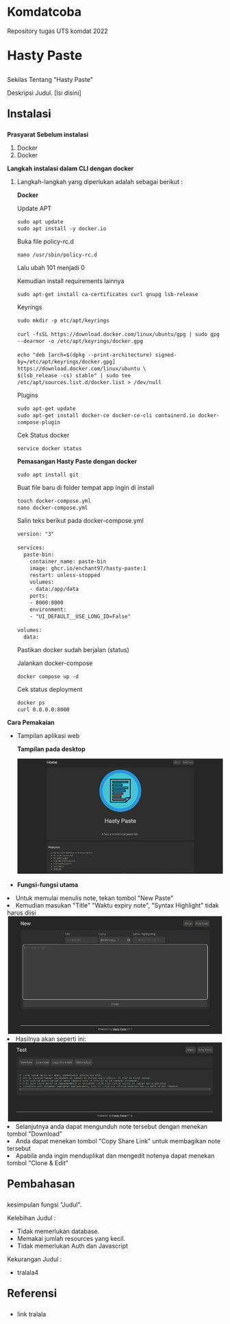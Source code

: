 # Komdatcoba
Repository tugas UTS komdat 2022

<p style="font-size:30px"><b>Hasty Paste</b></p>

<p style="font-size:14px">Sekilas Tentang "Hasty Paste"</p>
<p>Deskripsi Judul. [Isi disini]</p>

<p style="font-size:25px"><b>Instalasi</b></p>
<p style="font-size:14px"><b>Prasyarat Sebelum instalasi</b></p>
<ol>
<li>Docker</li>
<li>Docker</li>
</ol>
<b>Langkah instalasi dalam CLI dengan docker</b>
<ol>
<li>

Langkah-langkah yang diperlukan adalah sebagai berikut : 

<b>Docker</b>

Update APT
  ```
  sudo apt update
  sudo apt install -y docker.io
  ```
Buka file policy-rc.d
  ```
  nano /usr/sbin/policy-rc.d
  ```
Lalu ubah 101 menjadi 0

Kemudian install requirements lainnya
  ```
  sudo apt-get install ca-certificates curl gnupg lsb-release
  ```
Keyrings
  ```
  sudo mkdir -p etc/apt/keyrings
  
  curl -fsSL https://download.docker.com/linux/ubuntu/gpg | sudo gpg --dearmor -o /etc/apt/keyrings/docker.gpg
  
  echo "deb [arch=$(dpkg --print-architecture) signed-by=/etc/apt/keyrings/docker.gpg] https://download.docker.com/linux/ubuntu \
$(lsb_release -cs) stable" | sudo tee /etc/apt/sources.list.d/docker.list > /dev/null
  ```
Plugins
  ```
  sudo apt-get update
  sudo apt-get install docker-ce docker-ce-cli containerd.io docker-compose-plugin
  ```
Cek Status docker
  ```
  service docker status
  ```
<b>Pemasangan Hasty Paste dengan docker</b>
  ```
  sudo apt install git
  ```
Buat file baru di folder tempat app ingin di install

  ```
  touch docker-compose.yml
  nano docker-compose.yml
  ```
  
Salin teks berikut pada docker-compose.yml
  ```
  version: "3"

  services:
    paste-bin:
      container_name: paste-bin
      image: ghcr.io/enchant97/hasty-paste:1
      restart: unless-stopped
      volumes:
      - data:/app/data
      ports:
      - 8000:8000
      environment:
      - "UI_DEFAULT__USE_LONG_ID=False"

  volumes:
    data:
  ```
Pastikan docker sudah berjalan (status)

Jalankan docker-compose
  ```
  docker compose up -d
  ```
Cek status deployment
  ```
  docker ps
  curl 0.0.0.0:8000
  ```
  
</li>
</ol>

<b>Cara Pemakaian</b>
<ul>
<li><p>Tampilan aplikasi web</p></li>
<b>Tampilan pada desktop</b>
  <p><center><img src="images/tampilandesktop.png" width="500" ></center></p>

<li><p><b>Fungsi-fungsi utama</b></p></li>
</ul>
<li>Untuk memulai menulis note, tekan tombol "New Paste"</li>
<li>Kemudian masukan "Title" "Waktu expiry note", "Syntax Highlight" tidak harus diisi</li>
<center><img src="images/func1.png" width="500" ></center>

<li>Hasilnya akan seperti ini:</li>
<center><img src="images/func2.png" width="500" ></center>
<li>Selanjutnya anda dapat mengunduh note tersebut dengan menekan tombol "Download"</li>
<li>Anda dapat menekan tombol "Copy Share Link" untuk membagikan note tersebut</li>
<li>Apabila anda ingin menduplikat dan mengedit notenya dapat menekan tombol "Clone & Edit"</li>


<p style="font-size:25px"><b>Pembahasan</b></p>
<p>kesimpulan fungsi "Judul".</p>

<p style="font-size:14px">Kelebihan Judul :</p>
<ul>
<li>Tidak memerlukan database.</li>
<li>Memakai jumlah resources yang kecil.</li>
<li>Tidak memerlukan Auth dan Javascript</li>
</ul>

<p style="font-size:14px">Kekurangan Judul :</p>
<ul>
<li>tralala4</li>
</ul>

<p style="font-size:25px"><b>Referensi</b></p>
<ul>
<li>link tralala</li>
</ul>

